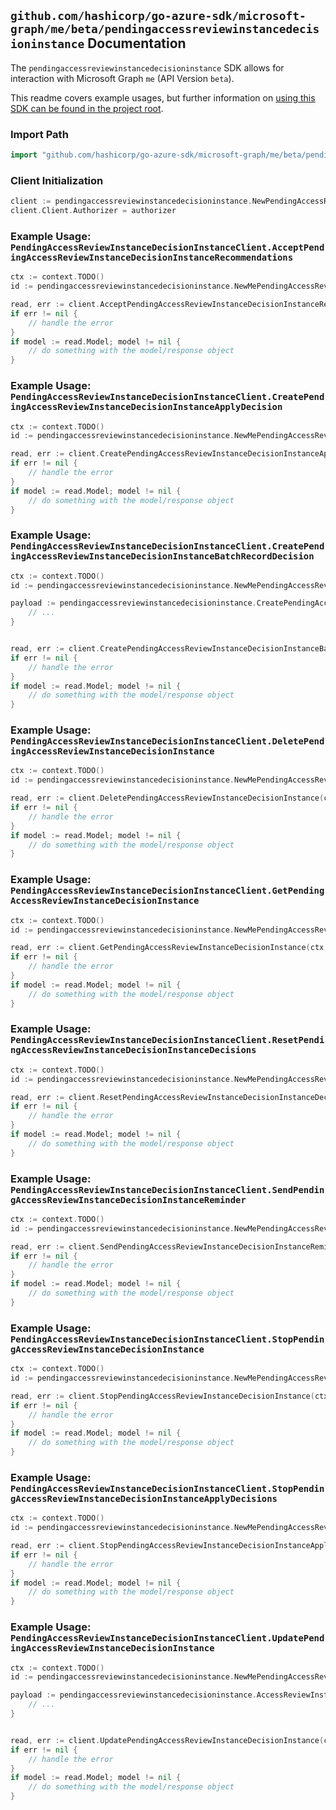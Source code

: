 
## `github.com/hashicorp/go-azure-sdk/microsoft-graph/me/beta/pendingaccessreviewinstancedecisioninstance` Documentation

The `pendingaccessreviewinstancedecisioninstance` SDK allows for interaction with Microsoft Graph `me` (API Version `beta`).

This readme covers example usages, but further information on [using this SDK can be found in the project root](https://github.com/hashicorp/go-azure-sdk/tree/main/docs).

### Import Path

```go
import "github.com/hashicorp/go-azure-sdk/microsoft-graph/me/beta/pendingaccessreviewinstancedecisioninstance"
```


### Client Initialization

```go
client := pendingaccessreviewinstancedecisioninstance.NewPendingAccessReviewInstanceDecisionInstanceClientWithBaseURI("https://graph.microsoft.com")
client.Client.Authorizer = authorizer
```


### Example Usage: `PendingAccessReviewInstanceDecisionInstanceClient.AcceptPendingAccessReviewInstanceDecisionInstanceRecommendations`

```go
ctx := context.TODO()
id := pendingaccessreviewinstancedecisioninstance.NewMePendingAccessReviewInstanceIdDecisionID("accessReviewInstanceId", "accessReviewInstanceDecisionItemId")

read, err := client.AcceptPendingAccessReviewInstanceDecisionInstanceRecommendations(ctx, id, pendingaccessreviewinstancedecisioninstance.DefaultAcceptPendingAccessReviewInstanceDecisionInstanceRecommendationsOperationOptions())
if err != nil {
	// handle the error
}
if model := read.Model; model != nil {
	// do something with the model/response object
}
```


### Example Usage: `PendingAccessReviewInstanceDecisionInstanceClient.CreatePendingAccessReviewInstanceDecisionInstanceApplyDecision`

```go
ctx := context.TODO()
id := pendingaccessreviewinstancedecisioninstance.NewMePendingAccessReviewInstanceIdDecisionID("accessReviewInstanceId", "accessReviewInstanceDecisionItemId")

read, err := client.CreatePendingAccessReviewInstanceDecisionInstanceApplyDecision(ctx, id, pendingaccessreviewinstancedecisioninstance.DefaultCreatePendingAccessReviewInstanceDecisionInstanceApplyDecisionOperationOptions())
if err != nil {
	// handle the error
}
if model := read.Model; model != nil {
	// do something with the model/response object
}
```


### Example Usage: `PendingAccessReviewInstanceDecisionInstanceClient.CreatePendingAccessReviewInstanceDecisionInstanceBatchRecordDecision`

```go
ctx := context.TODO()
id := pendingaccessreviewinstancedecisioninstance.NewMePendingAccessReviewInstanceIdDecisionID("accessReviewInstanceId", "accessReviewInstanceDecisionItemId")

payload := pendingaccessreviewinstancedecisioninstance.CreatePendingAccessReviewInstanceDecisionInstanceBatchRecordDecisionRequest{
	// ...
}


read, err := client.CreatePendingAccessReviewInstanceDecisionInstanceBatchRecordDecision(ctx, id, payload, pendingaccessreviewinstancedecisioninstance.DefaultCreatePendingAccessReviewInstanceDecisionInstanceBatchRecordDecisionOperationOptions())
if err != nil {
	// handle the error
}
if model := read.Model; model != nil {
	// do something with the model/response object
}
```


### Example Usage: `PendingAccessReviewInstanceDecisionInstanceClient.DeletePendingAccessReviewInstanceDecisionInstance`

```go
ctx := context.TODO()
id := pendingaccessreviewinstancedecisioninstance.NewMePendingAccessReviewInstanceIdDecisionID("accessReviewInstanceId", "accessReviewInstanceDecisionItemId")

read, err := client.DeletePendingAccessReviewInstanceDecisionInstance(ctx, id, pendingaccessreviewinstancedecisioninstance.DefaultDeletePendingAccessReviewInstanceDecisionInstanceOperationOptions())
if err != nil {
	// handle the error
}
if model := read.Model; model != nil {
	// do something with the model/response object
}
```


### Example Usage: `PendingAccessReviewInstanceDecisionInstanceClient.GetPendingAccessReviewInstanceDecisionInstance`

```go
ctx := context.TODO()
id := pendingaccessreviewinstancedecisioninstance.NewMePendingAccessReviewInstanceIdDecisionID("accessReviewInstanceId", "accessReviewInstanceDecisionItemId")

read, err := client.GetPendingAccessReviewInstanceDecisionInstance(ctx, id, pendingaccessreviewinstancedecisioninstance.DefaultGetPendingAccessReviewInstanceDecisionInstanceOperationOptions())
if err != nil {
	// handle the error
}
if model := read.Model; model != nil {
	// do something with the model/response object
}
```


### Example Usage: `PendingAccessReviewInstanceDecisionInstanceClient.ResetPendingAccessReviewInstanceDecisionInstanceDecisions`

```go
ctx := context.TODO()
id := pendingaccessreviewinstancedecisioninstance.NewMePendingAccessReviewInstanceIdDecisionID("accessReviewInstanceId", "accessReviewInstanceDecisionItemId")

read, err := client.ResetPendingAccessReviewInstanceDecisionInstanceDecisions(ctx, id, pendingaccessreviewinstancedecisioninstance.DefaultResetPendingAccessReviewInstanceDecisionInstanceDecisionsOperationOptions())
if err != nil {
	// handle the error
}
if model := read.Model; model != nil {
	// do something with the model/response object
}
```


### Example Usage: `PendingAccessReviewInstanceDecisionInstanceClient.SendPendingAccessReviewInstanceDecisionInstanceReminder`

```go
ctx := context.TODO()
id := pendingaccessreviewinstancedecisioninstance.NewMePendingAccessReviewInstanceIdDecisionID("accessReviewInstanceId", "accessReviewInstanceDecisionItemId")

read, err := client.SendPendingAccessReviewInstanceDecisionInstanceReminder(ctx, id, pendingaccessreviewinstancedecisioninstance.DefaultSendPendingAccessReviewInstanceDecisionInstanceReminderOperationOptions())
if err != nil {
	// handle the error
}
if model := read.Model; model != nil {
	// do something with the model/response object
}
```


### Example Usage: `PendingAccessReviewInstanceDecisionInstanceClient.StopPendingAccessReviewInstanceDecisionInstance`

```go
ctx := context.TODO()
id := pendingaccessreviewinstancedecisioninstance.NewMePendingAccessReviewInstanceIdDecisionID("accessReviewInstanceId", "accessReviewInstanceDecisionItemId")

read, err := client.StopPendingAccessReviewInstanceDecisionInstance(ctx, id, pendingaccessreviewinstancedecisioninstance.DefaultStopPendingAccessReviewInstanceDecisionInstanceOperationOptions())
if err != nil {
	// handle the error
}
if model := read.Model; model != nil {
	// do something with the model/response object
}
```


### Example Usage: `PendingAccessReviewInstanceDecisionInstanceClient.StopPendingAccessReviewInstanceDecisionInstanceApplyDecisions`

```go
ctx := context.TODO()
id := pendingaccessreviewinstancedecisioninstance.NewMePendingAccessReviewInstanceIdDecisionID("accessReviewInstanceId", "accessReviewInstanceDecisionItemId")

read, err := client.StopPendingAccessReviewInstanceDecisionInstanceApplyDecisions(ctx, id, pendingaccessreviewinstancedecisioninstance.DefaultStopPendingAccessReviewInstanceDecisionInstanceApplyDecisionsOperationOptions())
if err != nil {
	// handle the error
}
if model := read.Model; model != nil {
	// do something with the model/response object
}
```


### Example Usage: `PendingAccessReviewInstanceDecisionInstanceClient.UpdatePendingAccessReviewInstanceDecisionInstance`

```go
ctx := context.TODO()
id := pendingaccessreviewinstancedecisioninstance.NewMePendingAccessReviewInstanceIdDecisionID("accessReviewInstanceId", "accessReviewInstanceDecisionItemId")

payload := pendingaccessreviewinstancedecisioninstance.AccessReviewInstance{
	// ...
}


read, err := client.UpdatePendingAccessReviewInstanceDecisionInstance(ctx, id, payload, pendingaccessreviewinstancedecisioninstance.DefaultUpdatePendingAccessReviewInstanceDecisionInstanceOperationOptions())
if err != nil {
	// handle the error
}
if model := read.Model; model != nil {
	// do something with the model/response object
}
```
